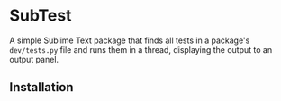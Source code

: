 # SubTest

A simple Sublime Text package that finds all tests in a package's `dev/tests.py`
file and runs them in a thread, displaying the output to an output panel.

## Installation
